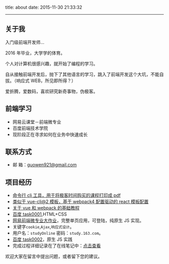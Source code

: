 title: about
date: 2015-11-30 21:33:32

---

## 关于我

入门级前端开发师...

2016 年毕业，大学学的体育。

个人对计算机很感兴趣，就开始了编程的学习。

自从接触前端开发后，抛下了其他语言的学习，跳入了前端开发这个大坑，不能自拔。（响应式 WEB，所见即所得？）

爱折腾，爱数码，喜欢研究新奇事物，伪极客。

## 前端学习

- 网易云课堂－前端微专业
- 百度前端技术学院
- 现阶段正在寻求如何在业务中快速成长

## 联系方式

- 邮 箱：guowen921@gmail.com

## 项目经历

- [命令行 cli 工具，用于将极客时间购买的课程打印成 pdf](https://github.com/guowenfh/geek-time-topdf)
- [类似于 vue-cli@2 模板，基于 webpack4 配置驱动的 react 模板配置](https://github.com/guowenfh/vue-cli-react-base)
- [关于 vue 和 webpack 的基础教程](https://github.com/guowenfh/vue-webpack)
- [百度 task0001](https://guowenfh.github.io/IFE/task0001/index.html),HTML+CSS
- [网易前端微专业大作业](https://guowenfh.github.io/DEMO/EDU/index.html)，完整单页应用，可登陆，纯原生 JS 实现。
- 关键字`cookie`,`Ajax`,`响应式设计`。
- 用户名：`studyOnline` 密码：`study.163.com`。
- [百度 task0002](https://guowenfh.github.io/IFE/task0002/index.html)，原生 JS 实践
- 完成过程详细记录在了在线笔记中：[点击查看](https://guowenfh.github.io/tags/task0002/)

欢迎大家在留言中提出问题，或者留下您的建议。
